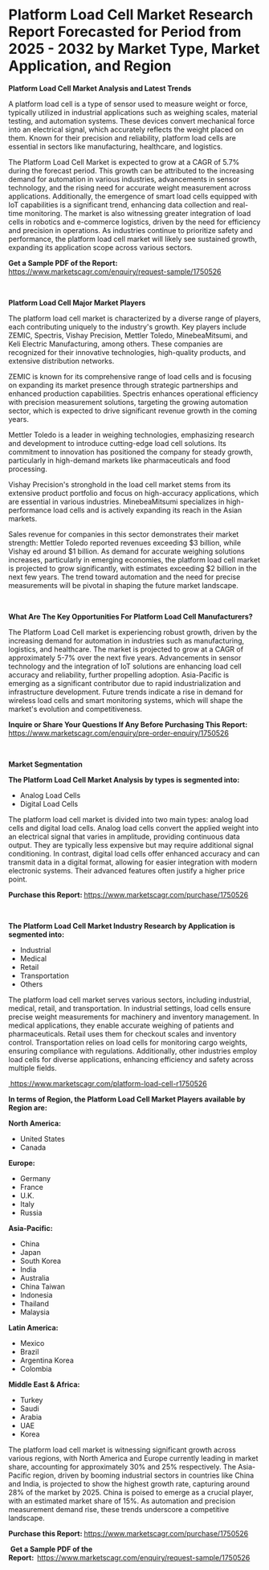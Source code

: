 <p><h1>Platform Load Cell Market Research Report Forecasted for Period from 2025 -  2032 by Market Type, Market Application, and Region</h1></p><p><strong>Platform Load Cell Market Analysis and Latest Trends</strong></p>
<p><p>A platform load cell is a type of sensor used to measure weight or force, typically utilized in industrial applications such as weighing scales, material testing, and automation systems. These devices convert mechanical force into an electrical signal, which accurately reflects the weight placed on them. Known for their precision and reliability, platform load cells are essential in sectors like manufacturing, healthcare, and logistics.</p><p>The Platform Load Cell Market is expected to grow at a CAGR of 5.7% during the forecast period. This growth can be attributed to the increasing demand for automation in various industries, advancements in sensor technology, and the rising need for accurate weight measurement across applications. Additionally, the emergence of smart load cells equipped with IoT capabilities is a significant trend, enhancing data collection and real-time monitoring. The market is also witnessing greater integration of load cells in robotics and e-commerce logistics, driven by the need for efficiency and precision in operations. As industries continue to prioritize safety and performance, the platform load cell market will likely see sustained growth, expanding its application scope across various sectors.</p></p>
<p><strong>Get a Sample PDF of the Report:&nbsp;</strong> <a href="https://www.marketscagr.com/enquiry/request-sample/1750526?utm_campaign=3040&utm_medium=2&utm_source=Github&utm_content=ia&utm_term=16042025&utm_id=platform-load-cell">https://www.marketscagr.com/enquiry/request-sample/1750526</a></p>
<p>&nbsp;</p>
<p><strong>Platform Load Cell Major Market Players</strong></p>
<p><p>The platform load cell market is characterized by a diverse range of players, each contributing uniquely to the industry's growth. Key players include ZEMIC, Spectris, Vishay Precision, Mettler Toledo, MinebeaMitsumi, and Keli Electric Manufacturing, among others. These companies are recognized for their innovative technologies, high-quality products, and extensive distribution networks.</p><p>ZEMIC is known for its comprehensive range of load cells and is focusing on expanding its market presence through strategic partnerships and enhanced production capabilities. Spectris enhances operational efficiency with precision measurement solutions, targeting the growing automation sector, which is expected to drive significant revenue growth in the coming years.</p><p>Mettler Toledo is a leader in weighing technologies, emphasizing research and development to introduce cutting-edge load cell solutions. Its commitment to innovation has positioned the company for steady growth, particularly in high-demand markets like pharmaceuticals and food processing.</p><p>Vishay Precision's stronghold in the load cell market stems from its extensive product portfolio and focus on high-accuracy applications, which are essential in various industries. MinebeaMitsumi specializes in high-performance load cells and is actively expanding its reach in the Asian markets.</p><p>Sales revenue for companies in this sector demonstrates their market strength: Mettler Toledo reported revenues exceeding $3 billion, while Vishay ed around $1 billion. As demand for accurate weighing solutions increases, particularly in emerging economies, the platform load cell market is projected to grow significantly, with estimates exceeding $2 billion in the next few years. The trend toward automation and the need for precise measurements will be pivotal in shaping the future market landscape.</p></p>
<p>&nbsp;</p>
<p><strong>What Are The Key Opportunities For Platform Load Cell Manufacturers?</strong></p>
<p><p>The Platform Load Cell market is experiencing robust growth, driven by the increasing demand for automation in industries such as manufacturing, logistics, and healthcare. The market is projected to grow at a CAGR of approximately 5-7% over the next five years. Advancements in sensor technology and the integration of IoT solutions are enhancing load cell accuracy and reliability, further propelling adoption. Asia-Pacific is emerging as a significant contributor due to rapid industrialization and infrastructure development. Future trends indicate a rise in demand for wireless load cells and smart monitoring systems, which will shape the market's evolution and competitiveness.</p></p>
<p><strong>Inquire or Share Your Questions If Any Before Purchasing This Report:</strong> <a href="https://www.marketscagr.com/enquiry/pre-order-enquiry/1750526?utm_campaign=3040&utm_medium=2&utm_source=Github&utm_content=ia&utm_term=16042025&utm_id=platform-load-cell">https://www.marketscagr.com/enquiry/pre-order-enquiry/1750526</a></p>
<p>&nbsp;</p>
<p><strong>Market Segmentation</strong></p>
<p><strong>The Platform Load Cell Market Analysis by types is segmented into:</strong></p>
<p><ul><li>Analog Load Cells</li><li>Digital Load Cells</li></ul></p>
<p><p>The platform load cell market is divided into two main types: analog load cells and digital load cells. Analog load cells convert the applied weight into an electrical signal that varies in amplitude, providing continuous data output. They are typically less expensive but may require additional signal conditioning. In contrast, digital load cells offer enhanced accuracy and can transmit data in a digital format, allowing for easier integration with modern electronic systems. Their advanced features often justify a higher price point.</p></p>
<p><strong>Purchase this Report:&nbsp;</strong><a href="https://www.marketscagr.com/purchase/1750526?utm_campaign=3040&utm_medium=2&utm_source=Github&utm_content=ia&utm_term=16042025&utm_id=platform-load-cell">https://www.marketscagr.com/purchase/1750526</a></p>
<p>&nbsp;</p>
<p><strong>The Platform Load Cell Market Industry Research by Application is segmented into:</strong></p>
<p><ul><li>Industrial</li><li>Medical</li><li>Retail</li><li>Transportation</li><li>Others</li></ul></p>
<p><p>The platform load cell market serves various sectors, including industrial, medical, retail, and transportation. In industrial settings, load cells ensure precise weight measurements for machinery and inventory management. In medical applications, they enable accurate weighing of patients and pharmaceuticals. Retail uses them for checkout scales and inventory control. Transportation relies on load cells for monitoring cargo weights, ensuring compliance with regulations. Additionally, other industries employ load cells for diverse applications, enhancing efficiency and safety across multiple fields.</p></p>
<p><a href="https://www.marketscagr.com/platform-load-cell-r1750526?utm_campaign=3040&utm_medium=2&utm_source=Github&utm_content=ia&utm_term=16042025&utm_id=platform-load-cell">&nbsp;https://www.marketscagr.com/platform-load-cell-r1750526</a></p>
<p><strong>In terms of Region, the Platform Load Cell Market Players available by Region are:</strong></p>
<p>
    <p> <strong> North America: </strong>
        <ul>
            <li>United States</li>
            <li>Canada</li>
        </ul>
        </p> 
    <p> <strong> Europe: </strong>
        <ul>
            <li>Germany</li>
            <li>France</li>
            <li>U.K.</li>
            <li>Italy</li>
            <li>Russia</li>
        </ul>
        </p> 
    <p> <strong> Asia-Pacific: </strong>
        <ul>
            <li>China</li>
            <li>Japan</li>
            <li>South Korea</li>
            <li>India</li>
            <li>Australia</li>
            <li>China Taiwan</li>
            <li>Indonesia</li>
            <li>Thailand</li>
            <li>Malaysia</li>
        </ul>
        </p> 
    <p> <strong> Latin America: </strong>
        <ul>
            <li>Mexico</li>
            <li>Brazil</li>
            <li>Argentina Korea</li>
            <li>Colombia</li>
        </ul>
        </p> 
    <p> <strong> Middle East & Africa: </strong>
        <ul>
            <li>Turkey</li>
            <li>Saudi</li>
            <li>Arabia</li>
            <li>UAE</li>
            <li>Korea</li>
        </ul>
    </p>
    </p>
<p><p>The platform load cell market is witnessing significant growth across various regions, with North America and Europe currently leading in market share, accounting for approximately 30% and 25% respectively. The Asia-Pacific region, driven by booming industrial sectors in countries like China and India, is projected to show the highest growth rate, capturing around 28% of the market by 2025. China is poised to emerge as a crucial player, with an estimated market share of 15%. As automation and precision measurement demand rise, these trends underscore a competitive landscape.</p></p>
<p><strong>Purchase this Report: </strong><a href="https://www.marketscagr.com/purchase/1750526?utm_campaign=3040&utm_medium=2&utm_source=Github&utm_content=ia&utm_term=16042025&utm_id=platform-load-cell">https://www.marketscagr.com/purchase/1750526</a></p>
<p>&nbsp;<strong>Get a Sample PDF of the Report:&nbsp;&nbsp;</strong><a href="https://www.marketscagr.com/enquiry/request-sample/1750526?utm_campaign=3040&utm_medium=2&utm_source=Github&utm_content=ia&utm_term=16042025&utm_id=platform-load-cell">https://www.marketscagr.com/enquiry/request-sample/1750526</a></p>
<p><strong></strong></p>
<p><p></p><p></p><p></p></p>